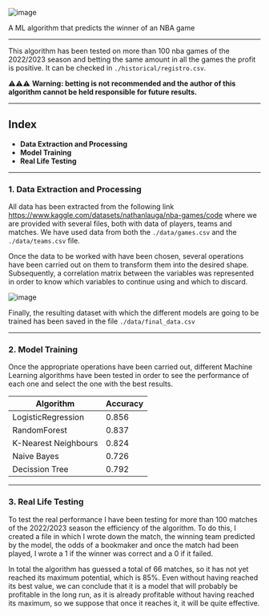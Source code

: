 ![image](https://user-images.githubusercontent.com/67483127/206028985-1be63d95-2ce0-485b-9229-c590f8cd501f.png)

A ML algorithm that predicts the winner of an NBA game

---

This algorithm has been tested on more than 100 nba games of the 2022/2023 season and betting the same amount in all the games the profit is positive. It can be checked in ```./historical/registro.csv```.

⚠⚠⚠ **Warning: betting is not recommended and the author of this algorithm cannot be held responsible for future results.**

---

## Index
- **Data Extraction and Processing**
- **Model Training**
- **Real Life Testing**

---

### 1. Data Extraction and Processing

All data has been extracted from the following link https://www.kaggle.com/datasets/nathanlauga/nba-games/code where we are provided with several files, both with data of players, teams and matches. We have used data from both the ```./data/games.csv``` and the ```./data/teams.csv``` file.

Once the data to be worked with have been chosen, several operations have been carried out on them to transform them into the desired shape. Subsequently, a correlation matrix between the variables was represented in order to know which variables to continue using and which to discard.

![image](https://user-images.githubusercontent.com/67483127/206037210-4da65194-c19b-492d-a473-7d3f883c0fdc.png)

Finally, the resulting dataset with which the different models are going to be trained has been saved in the file ```./data/final_data.csv```

---

### 2. Model Training

Once the appropriate operations have been carried out, different Machine Learning algorithms have been tested in order to see the performance of each one and select the one with the best results.

| Algorithm | Accuracy |
|---|---|
| LogisticRegression | 0.856 |
| RandomForest | 0.837 |
| K-Nearest Neighbours | 0.824 |
| Naive Bayes | 0.726 |
| Decission Tree | 0.792 |

---

### 3. Real Life Testing

To test the real performance I have been testing for more than 100 matches of the 2022/2023 season the efficiency of the algorithm. To do this, I created a file in which I wrote down the match, the winning team predicted by the model, the odds of a bookmaker and once the match had been played, I wrote a 1 if the winner was correct and a 0 if it failed. 

In total the algorithm has guessed a total of 66 matches, so it has not yet reached its maximum potential, which is 85%. Even without having reached its best value, we can conclude that it is a model that will probably be profitable in the long run, as it is already profitable without having reached its maximum, so we suppose that once it reaches it, it will be quite effective.

